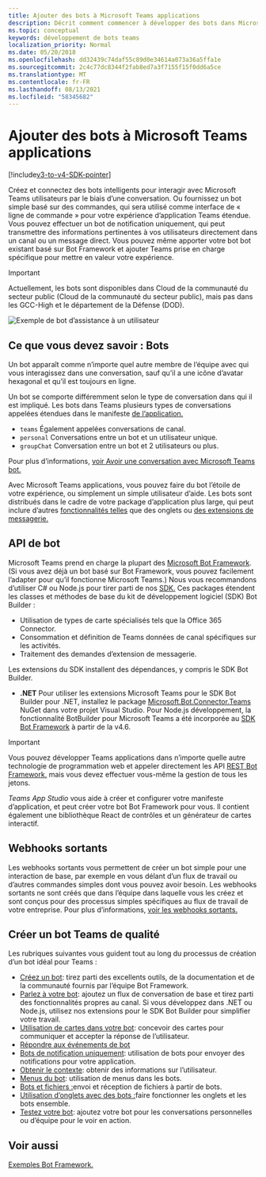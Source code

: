 ```yaml
---
title: Ajouter des bots à Microsoft Teams applications
description: Décrit comment commencer à développer des bots dans Microsoft Teams
ms.topic: conceptual
keywords: développement de bots teams
localization_priority: Normal
ms.date: 05/20/2018
ms.openlocfilehash: dd32439c74daf55c89d0e34614a073a36a5ffa1e
ms.sourcegitcommit: 2c4c77dc8344f2fab8ed7a3f7155f15f0dd6a5ce
ms.translationtype: MT
ms.contentlocale: fr-FR
ms.lasthandoff: 08/13/2021
ms.locfileid: "58345682"
---
```

# <a name="add-bots-to-microsoft-teams-apps"></a>Ajouter des bots à Microsoft Teams applications

[!include[v3-to-v4-SDK-pointer](~/includes/v3-to-v4-pointer-bots.md)]

Créez et connectez des bots intelligents pour interagir avec Microsoft Teams utilisateurs par le biais d’une conversation. Ou fournissez un bot simple basé sur des commandes, qui sera utilisé comme interface de « ligne de commande » pour votre expérience d’application Teams étendue. Vous pouvez effectuer un bot de notification uniquement, qui peut transmettre des informations pertinentes à vos utilisateurs directement dans un canal ou un message direct. Vous pouvez même apporter votre bot bot existant basé sur Bot Framework et ajouter Teams prise en charge spécifique pour mettre en valeur votre expérience.

> [!IMPORTANT]
> Actuellement, les bots sont disponibles dans Cloud de la communauté du secteur public (Cloud de la communauté du secteur public), mais pas dans les GCC-High et le département de la Défense (DOD).

![Exemple de bot d’assistance à un utilisateur](~/assets/images/bot_example.png)

## <a name="what-you-need-to-know-bots"></a>Ce que vous devez savoir : Bots

Un bot apparaît comme n’importe quel autre membre de l’équipe avec qui vous interagissez dans une conversation, sauf qu’il a une icône d’avatar hexagonal et qu’il est toujours en ligne.

Un bot se comporte différemment selon le type de conversation dans qui il est impliqué. Les bots dans Teams plusieurs types de conversations appelées étendues dans le manifeste [de l’application.](~/resources/schema/manifest-schema.md)

* `teams` Également appelées conversations de canal.
* `personal` Conversations entre un bot et un utilisateur unique.
* `groupChat` Conversation entre un bot et 2 utilisateurs ou plus.

Pour plus d’informations, [voir Avoir une conversation avec Microsoft Teams bot.](~/resources/bot-v3/bot-conversations/bots-conversations.md)

Avec Microsoft Teams applications, vous pouvez faire du bot l’étoile de votre expérience, ou simplement un simple utilisateur d’aide. Les bots sont distribués dans le cadre de votre package d’application plus large, qui peut inclure d’autres [fonctionnalités telles](~/tabs/what-are-tabs.md) que des onglets ou [des extensions de messagerie.](~/messaging-extensions/what-are-messaging-extensions.md)

## <a name="bot-apis"></a>API de bot

Microsoft Teams prend en charge la plupart des [Microsoft Bot Framework](https://dev.botframework.com/). (Si vous avez déjà un bot basé sur Bot Framework, vous pouvez facilement l’adapter pour qu’il fonctionne Microsoft Teams.) Nous vous recommandons d’utiliser C# ou Node.js pour tirer parti de nos [SDK.](/microsoftteams/platform/#pivot=sdk-tools) Ces packages étendent les classes et méthodes de base du kit de développement logiciel (SDK) Bot Builder :

* Utilisation de types de carte spécialisés tels que la Office 365 Connector.
* Consommation et définition de Teams données de canal spécifiques sur les activités.
* Traitement des demandes d’extension de messagerie.

Les extensions du SDK installent des dépendances, y compris le SDK Bot Builder.

* **.NET** Pour utiliser les extensions Microsoft Teams pour le SDK Bot Builder pour .NET, installez le package [Microsoft.Bot.Connector.Teams](https://www.nuget.org/packages/Microsoft.Bot.Connector.Teams) NuGet dans votre projet Visual Studio. Pour Node.js développement, la fonctionnalité BotBuilder pour Microsoft Teams a été incorporée au [SDK Bot Framework](https://github.com/microsoft/botframework-sdk) à partir de la v4.6.

> [!IMPORTANT]
> Vous pouvez développer Teams applications dans n’importe quelle autre technologie de programmation web et appeler directement les API [REST Bot Framework,](/bot-framework/rest-api/bot-framework-rest-overview) mais vous devez effectuer vous-même la gestion de tous les jetons.

*Teams App Studio* vous aide à créer et configurer votre manifeste d’application, et peut créer votre bot Bot Framework pour vous. Il contient également une bibliothèque React de contrôles et un générateur de cartes interactif.

## <a name="outgoing-webhooks"></a>Webhooks sortants

Les webhooks sortants vous permettent de créer un bot simple pour une interaction de base, par exemple en vous délant d’un flux de travail ou d’autres commandes simples dont vous pouvez avoir besoin. Les webhooks sortants ne sont créés que dans l’équipe dans laquelle vous les créez et sont conçus pour des processus simples spécifiques au flux de travail de votre entreprise. Pour plus d’informations, [voir les webhooks sortants.](~/webhooks-and-connectors/how-to/add-outgoing-webhook.md)

## <a name="build-a-great-teams-bot"></a>Créer un bot Teams de qualité

Les rubriques suivantes vous guident tout au long du processus de création d’un bot idéal pour Teams :

* [Créez un bot](~/resources/bot-v3/bots-create.md): tirez parti des excellents outils, de la documentation et de la communauté fournis par l’équipe Bot Framework.
* [Parlez à votre bot](~/resources/bot-v3/bot-conversations/bots-conversations.md): ajoutez un flux de conversation de base et tirez parti des fonctionnalités propres au canal. Si vous développez dans .NET ou Node.js, utilisez nos extensions pour le SDK Bot Builder pour simplifier votre travail.
* [Utilisation de cartes dans votre bot](~/resources/bot-v3/bots-cards.md): concevoir des cartes pour communiquer et accepter la réponse de l’utilisateur.
* [Répondre aux événements de bot](~/resources/bot-v3/bots-notifications.md)
* [Bots de notification uniquement](~/resources/bot-v3/bots-notification-only.md): utilisation de bots pour envoyer des notifications pour votre application.
* [Obtenir le contexte](~/resources/bot-v3/bots-context.md): obtenir des informations sur l’utilisateur.
* [Menus du bot](~/resources/bot-v3/bots-menus.md): utilisation de menus dans les bots.
* [Bots et fichiers :](~/resources/bot-v3/bots-files.md)envoi et réception de fichiers à partir de bots.
* [Utilisation d’onglets avec des bots :](~/resources/bot-v3/bots-with-tabs.md)faire fonctionner les onglets et les bots ensemble.
* [Testez votre bot](~/resources/bot-v3/bots-test.md): ajoutez votre bot pour les conversations personnelles ou d’équipe pour le voir en action.

## <a name="see-also"></a>Voir aussi

[Exemples Bot Framework.](https://github.com/Microsoft/BotBuilder-Samples/blob/master/README.md)